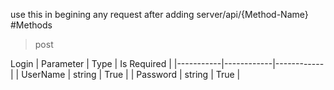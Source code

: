 use this in begining any request after adding server/api/{Method-Name}
#Methods

> post

Login 
|  Parameter |   Type   |    Is Required     |
|-----------|------------|------------|
| UserName  |    string | True |
| Password | string | True |
